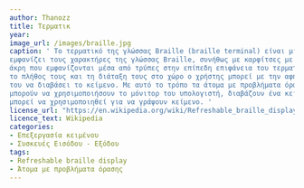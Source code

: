 ```yaml
---
author: Thanozz
title: Τερματικ
year: 
image_url: /images/braille.jpg
caption: ' Το τερματικό της γλώσσας Braille (braille terminal) είναι μια συσκευή που
εμφανίζει τους χαρακτήρες της γλώσσας Braille, συνήθως με καρφίτσες με στρογγυλή
άκρη που εμφανίζονται μέσα από τρύπες στην επίπεδη επιφάνεια του τερματικού. Από
το πλήθος τους και τη διάταξη τους στο χώρο ο χρήστης μπορεί με την αφή των χεριών
του να διαβάσει το κείμενο. Με αυτό το τρόπο τα άτομα με προβλήματα όρασης, που δεν
μπορούν να χρησιμοποιήσουν το μόνιτορ του υπολογιστή, διαβάζουν ένα κείμενο. Ακόμα
μπορεί να χρησιμοποιηθεί για να γράψουν κείμενο. '
license_url: "https://en.wikipedia.org/wiki/Refreshable_braille_display"
licence_text: Wikipedia
categories:
- Επεξεργασία κειμένου
- Συσκευές Εισόδου - Εξόδου
tags:
- Refreshable braille display
- Άτομα με προβλήματα όρασης
---
```

